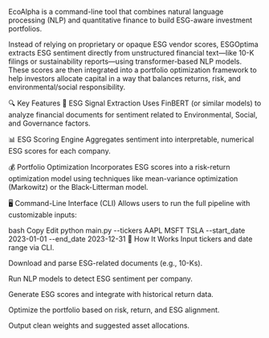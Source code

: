 EcoAlpha is a command-line tool that combines natural language processing (NLP) and quantitative finance to build ESG-aware investment portfolios.

Instead of relying on proprietary or opaque ESG vendor scores, ESGOptima extracts ESG sentiment directly from unstructured financial text—like 10-K filings or sustainability reports—using transformer-based NLP models. These scores are then integrated into a portfolio optimization framework to help investors allocate capital in a way that balances returns, risk, and environmental/social responsibility.

🔍 Key Features
🔎 ESG Signal Extraction
Uses FinBERT (or similar models) to analyze financial documents for sentiment related to Environmental, Social, and Governance factors.

📊 ESG Scoring Engine
Aggregates sentiment into interpretable, numerical ESG scores for each company.

💰 Portfolio Optimization
Incorporates ESG scores into a risk-return optimization model using techniques like mean-variance optimization (Markowitz) or the Black-Litterman model.

🖥 Command-Line Interface (CLI)
Allows users to run the full pipeline with customizable inputs:

bash
Copy
Edit
python main.py --tickers AAPL MSFT TSLA --start_date 2023-01-01 --end_date 2023-12-31
🧠 How It Works
Input tickers and date range via CLI.

Download and parse ESG-related documents (e.g., 10-Ks).

Run NLP models to detect ESG sentiment per company.

Generate ESG scores and integrate with historical return data.

Optimize the portfolio based on risk, return, and ESG alignment.

Output clean weights and suggested asset allocations.
